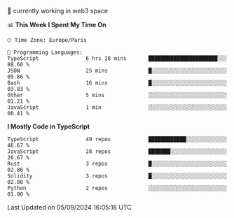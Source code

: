🔭 currently working in web3 space

<!--START_SECTION:waka-->
📊 **This Week I Spent My Time On** 

```text
🕑︎ Time Zone: Europe/Paris

💬 Programming Languages: 
TypeScript               6 hrs 28 mins       ██████████████████████░░░   88.60 % 
JSON                     25 mins             █░░░░░░░░░░░░░░░░░░░░░░░░   05.86 % 
Bash                     16 mins             █░░░░░░░░░░░░░░░░░░░░░░░░   03.83 % 
Other                    5 mins              ░░░░░░░░░░░░░░░░░░░░░░░░░   01.21 % 
JavaScript               1 min               ░░░░░░░░░░░░░░░░░░░░░░░░░   00.41 % 
```

**I Mostly Code in TypeScript** 

```text
TypeScript               49 repos            ████████████░░░░░░░░░░░░░   46.67 % 
JavaScript               28 repos            ███████░░░░░░░░░░░░░░░░░░   26.67 % 
Rust                     3 repos             █░░░░░░░░░░░░░░░░░░░░░░░░   02.86 % 
Solidity                 3 repos             █░░░░░░░░░░░░░░░░░░░░░░░░   02.86 % 
Python                   2 repos             ░░░░░░░░░░░░░░░░░░░░░░░░░   01.90 % 
```




 Last Updated on 05/09/2024 16:05:16 UTC
<!--END_SECTION:waka-->

